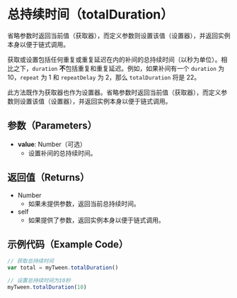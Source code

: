 # 总持续时间（totalDuration）

省略参数时返回当前值（获取器），而定义参数则设置该值（设置器），并返回实例本身以便于链式调用。

获取或设置包括任何重复或重复延迟在内的补间的总持续时间（以秒为单位）。相比之下，`duration` **不**包括重复和重复延迟。例如，如果补间有一个 `duration` 为 10，`repeat` 为 1 和 `repeatDelay` 为 2，那么 `totalDuration` 将是 22。

此方法既作为获取器也作为设置器。省略参数时返回当前值（获取器），而定义参数则设置该值（设置器），并返回实例本身以便于链式调用。

## 参数（Parameters）

- **value**: Number（可选）
  - 设置补间的总持续时间。

## 返回值（Returns）

- Number
  - 如果未提供参数，返回当前总持续时间。
- self
  - 如果提供了参数，返回实例本身以便于链式调用。

## 示例代码（Example Code）

```javascript
// 获取总持续时间
var total = myTween.totalDuration()

// 设置总持续时间为10秒
myTween.totalDuration(10)
```
